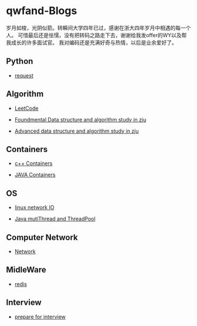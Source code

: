 # qwfand-Blogs

岁月如梭，光阴似箭。转瞬间大学四年已过，感谢在浙大四年岁月中相遇的每一个人。
可惜最后还是怯懦，没有把转码之路走下去，谢谢给我发offer的WY以及帮我成长的许多面试官。
我对编码还是充满好奇与热情，以后是业余爱好了。

## Python

- [request](https://qwfand.github.io/Blogs/#/python/request)

## Algorithm

- [LeetCode](https://qwfand.github.io/Blogs/#/algorithm/leetcode/LeetCode-contents)

- [Foundmental Data structure and algorithm study in zju](https://qwfand.github.io/Blogs/#/algorithm/FDS_ZJU)

- [Advanced data structure and algorithm study in zju](https://qwfand.github.io/Blogs/#/algorithm/ADS_ZJU)

## Containers

- [c++ Containers](https://qwfand.github.io/Blogs/#/date%20structure%20container/date%20structure%20container%20cpp)

- [JAVA Containers](https://qwfand.github.io/Blogs/#/date%20structure%20container/date%20structure%20container%20java)

## OS

- [linux network IO](https://qwfand.github.io/Blogs/#/OS/IO)

- [Java mutiThread and ThreadPool](https://qwfand.github.io/Blogs/#/OS/multiThread)

## Computer Network

- [Network](https://qwfand.github.io/Blogs/#/network/network)

## MidleWare

- [redis](https://qwfand.github.io/Blogs/#/Midleware/redis)

## Interview

- [prepare for interview](https://qwfand.github.io/Blogs/#/interview/interview)

